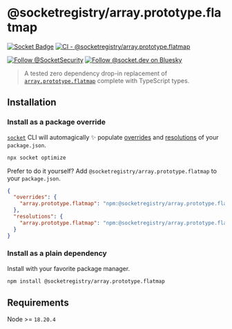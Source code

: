 # @socketregistry/array.prototype.flatmap

[![Socket Badge](https://socket.dev/api/badge/npm/package/@socketregistry/array.prototype.flatmap)](https://socket.dev/npm/package/@socketregistry/array.prototype.flatmap)
[![CI - @socketregistry/array.prototype.flatmap](https://github.com/SocketDev/socket-registry/actions/workflows/ci.yml/badge.svg)](https://github.com/SocketDev/socket-registry/actions/workflows/ci.yml)

[![Follow @SocketSecurity](https://img.shields.io/twitter/follow/SocketSecurity?style=social)](https://twitter.com/SocketSecurity)
[![Follow @socket.dev on Bluesky](https://img.shields.io/badge/Follow-@socket.dev-1DA1F2?style=social&logo=bluesky)](https://bsky.app/profile/socket.dev)

> A tested zero dependency drop-in replacement of
> [`array.prototype.flatmap`](https://socket.dev/npm/package/array.prototype.flatmap)
> complete with TypeScript types.

## Installation

### Install as a package override

[`socket`](https://socket.dev/npm/package/socket) CLI will automagically ✨
populate
[overrides](https://docs.npmjs.com/cli/v9/configuring-npm/package-json#overrides)
and [resolutions](https://yarnpkg.com/configuration/manifest#resolutions) of
your `package.json`.

```sh
npx socket optimize
```

Prefer to do it yourself? Add `@socketregistry/array.prototype.flatmap` to your
`package.json`.

```json
{
  "overrides": {
    "array.prototype.flatmap": "npm:@socketregistry/array.prototype.flatmap@^1"
  },
  "resolutions": {
    "array.prototype.flatmap": "npm:@socketregistry/array.prototype.flatmap@^1"
  }
}
```

### Install as a plain dependency

Install with your favorite package manager.

```sh
npm install @socketregistry/array.prototype.flatmap
```

## Requirements

Node >= `18.20.4`
